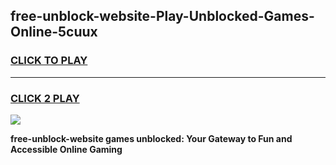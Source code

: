 
## free-unblock-website-Play-Unblocked-Games-Online-5cuux
<h3>
<a href="https://premium76.site?title=free-unblock-website&ref=25A">CLICK TO PLAY</a></h3>
<hr>

<h3>
<a href="https://premium76.site?title=free-unblock-website&ref=25A">CLICK 2 PLAY</a>
  
</h3>

<a href="https://premium76.site?title=free-unblock-website&ref=25A"><img src="https://clearcache.store/games.png"></a>


**free-unblock-website games unblocked: Your Gateway to Fun and Accessible Online Gaming**
